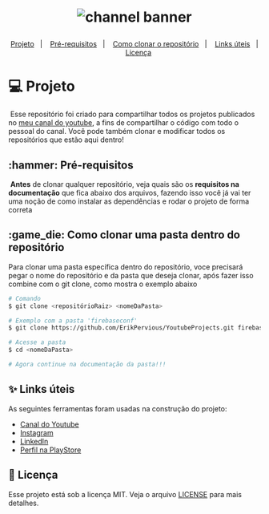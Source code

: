 <h1 align="center">
  <img alt="channel banner" title="move.it" src="https://user-images.githubusercontent.com/51729214/183919372-013441a2-ce1f-457f-8d8b-0fa9d5a805ed.png" />
  <p></p>
</h1>

<p align="center">
  <a href="#title">Projeto</a>&nbsp;&nbsp;&nbsp;|&nbsp;&nbsp;&nbsp; 
  <a href="#requirements">Pré-requisitos</a>&nbsp;&nbsp;&nbsp;|&nbsp;&nbsp;&nbsp;
  <a href="#gitclone">Como clonar o repositório</a>&nbsp;&nbsp;&nbsp;|&nbsp;&nbsp;&nbsp;
  <a href="#links">Links úteis</a>&nbsp;&nbsp;&nbsp;|&nbsp;&nbsp;&nbsp; 
  <a href="#license">Licença</a>
</p>

<h1 id="title">💻 Projeto</h1>

<p>&nbsp;Esse repositório foi criado para compartilhar todos os projetos publicados no <a href="https://youtube.com/ErikPervious">meu canal do youtube</a>, a fins de compartilhar o código com todo o pessoal do canal. Você pode também clonar e modificar todos os repositórios que estão aqui dentro!</p>

<h2 id="requirements">:hammer: Pré-requisitos</h1>

<p>&nbsp;<b>Antes</b> de clonar qualquer repositório, veja quais são os <b>requisitos na documentação</b> que fica abaixo dos arquivos, fazendo isso você já vai ter uma noção de como instalar as dependências e rodar o projeto de forma correta</p>

<h2 id="gitclone">:game_die: Como clonar uma pasta dentro do repositório</h2>
<p>Para clonar uma pasta específica dentro do repositório, voce precisará pegar o nome do repositório e da pasta que deseja clonar, após fazer isso combine com o git clone, como mostra o exemplo abaixo</p>

```bash
# Comando
$ git clone <repositórioRaiz> <nomeDaPasta>

# Exemplo com a pasta 'firebaseconf'
$ git clone https://github.com/ErikPervious/YoutubeProjects.git firebaseconf

# Acesse a pasta
$ cd <nomeDaPasta>

# Agora continue na documentação da pasta!!!
```

<h2 id="links">✨ Links úteis</h2>

As seguintes ferramentas foram usadas na construção do projeto:

- [Canal do Youtube](https://youtube.com/ErikPervious)
- [Instagram](https://instagram.com/Erik_Pervious)
- [LinkedIn](https://linkedin.com/in/erikmatheus)
- [Perfil na PlayStore](https://play.google.com/store/apps/developer?id=Erik+Pervious)

<h2 id="license">📄 Licença</h2>

Esse projeto está sob a licença MIT. Veja o arquivo [LICENSE](LICENSE) para mais detalhes.
